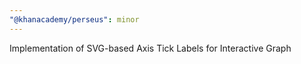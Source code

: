 ```yaml
---
"@khanacademy/perseus": minor
---
```


Implementation of SVG-based Axis Tick Labels for Interactive Graph
